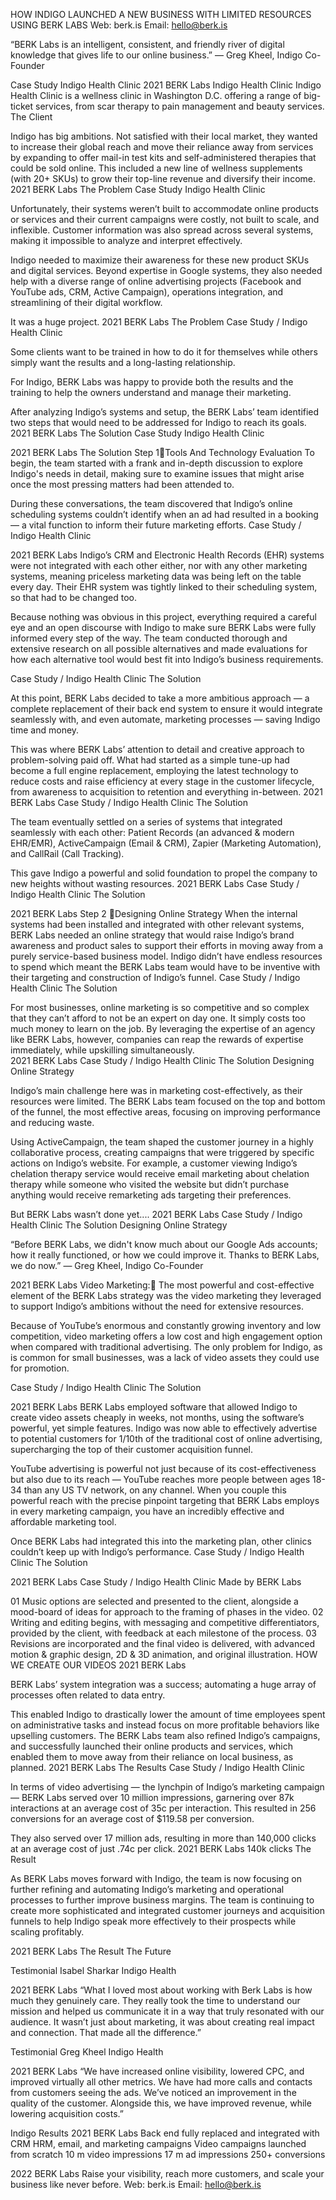 HOW INDIGO LAUNCHED A NEW BUSINESS WITH LIMITED RESOURCES USING BERK LABS
Web: berk.is
Email: hello@berk.is

“BERK Labs is an intelligent, consistent, and friendly river of digital knowledge that gives life to our online business.”
— Greg Kheel,
    Indigo Co-Founder

Case Study
Indigo Health Clinic
2021 BERK Labs
Indigo Health Clinic
Indigo Health Clinic is a wellness clinic in Washington D.C. offering a range of big-ticket services, from scar therapy to pain management and beauty services.
The Client


Indigo has big ambitions. Not satisfied with their local market, they wanted to increase their global reach and move their reliance away from services by expanding to offer mail-in test kits and self-administered therapies that could be sold online. This included a new line of wellness supplements (with 20+ SKUs) to grow their top-line revenue and diversify their income. 
2021 BERK Labs
The Problem
Case Study
Indigo Health Clinic

Unfortunately, their systems weren’t built to accommodate online products or services and their current campaigns were costly, not built to scale, and inflexible. Customer information was also spread across several systems, making it impossible to analyze and interpret effectively.

Indigo needed to maximize their awareness for these new product SKUs and digital services. Beyond expertise in Google systems, they also needed help with a diverse range of online advertising projects (Facebook and YouTube ads, CRM, Active Campaign), operations integration, and streamlining of their digital workflow. 

It was a huge project.
2021 BERK Labs
The Problem
Case Study / Indigo Health Clinic

Some clients want to be trained in how to do it for themselves while others simply want the results and a long-lasting relationship. 

For Indigo, BERK Labs was happy to provide both the results and the training to help the owners understand and manage their marketing. 

After analyzing Indigo’s systems and setup, the BERK Labs’ team identified two steps that would need to be addressed for Indigo to reach its goals.
2021 BERK Labs
The Solution
Case Study
Indigo Health Clinic

2021 BERK Labs
The Solution
Step 1Tools And Technology Evaluation
To begin, the team started with a frank and in-depth discussion to explore Indigo's needs in detail, making sure to examine issues that might arise once the most pressing matters had been attended to. 

During these conversations, the team discovered that Indigo’s online scheduling systems couldn’t identify when an ad had resulted in a booking — a vital function to inform their future marketing efforts. 
Case Study / Indigo Health Clinic

2021 BERK Labs
Indigo’s CRM and Electronic Health Records (EHR) systems were not integrated with each other either, nor with any other marketing systems, meaning priceless marketing data was being left on the table every day. Their EHR system was tightly linked to their scheduling system, so that had to be changed too.

Because nothing was obvious in this project, everything required a careful eye and an open discourse with Indigo to make sure BERK Labs were fully informed every step of the way. The team conducted thorough and extensive research on all possible alternatives and made evaluations for how each alternative tool would best fit into Indigo’s business requirements.

Case Study / Indigo Health Clinic
The Solution

At this point, BERK Labs decided to take a more ambitious approach — a complete replacement of their back end system to ensure it would integrate seamlessly with, and even automate, marketing processes — saving Indigo time and money. 

This was where BERK Labs’ attention to detail and creative approach to problem-solving paid off. What had started as a simple tune-up had become a full engine replacement, employing the latest technology to reduce costs and raise efficiency at every stage in the customer lifecycle, from awareness to acquisition to retention and everything in-between. 
2021 BERK Labs
Case Study / Indigo Health Clinic
The Solution

The team eventually settled on a series of systems that integrated seamlessly with each other: Patient Records (an advanced & modern EHR/EMR), ActiveCampaign (Email & CRM), Zapier (Marketing Automation), and CallRail (Call Tracking). 

This gave Indigo a powerful and solid foundation to propel the company to new heights without wasting resources. 
2021 BERK Labs
Case Study / Indigo Health Clinic
The Solution


2021 BERK Labs
Step 2 Designing Online Strategy
When the internal systems had been installed and integrated with other relevant systems, BERK Labs needed an online strategy that would raise Indigo’s brand awareness and product sales to support their efforts in moving away from a purely service-based business model. Indigo didn’t have endless resources to spend which meant the BERK Labs team would have to be inventive with their targeting and construction of Indigo’s funnel.
Case Study / Indigo Health Clinic
The Solution

For most businesses, online marketing is so competitive and so complex that they can’t afford to not be an expert on day one. It simply costs too much money to learn on the job. By leveraging the expertise of an agency like BERK Labs, however, companies can reap the rewards of expertise immediately, while upskilling simultaneously.   
2021 BERK Labs
Case Study / Indigo Health Clinic
The Solution
Designing Online Strategy

Indigo’s main challenge here was in marketing cost-effectively, as their resources were limited. The BERK Labs team focused on the top and bottom of the funnel, the most effective areas, focusing on improving performance and reducing waste. 

Using ActiveCampaign, the team shaped the customer journey in a highly collaborative process, creating campaigns that were triggered by specific actions on Indigo’s website. For example, a customer viewing Indigo’s chelation therapy service would receive email marketing about chelation therapy while someone who visited the website but didn’t purchase anything would receive remarketing ads targeting their preferences. 

But BERK Labs wasn’t done yet....
2021 BERK Labs
Case Study / Indigo Health Clinic
The Solution
Designing Online Strategy

“Before BERK Labs, we didn't know much about our Google Ads accounts; how it really functioned, or how we could improve it. Thanks to BERK Labs, we do now.”
— Greg Kheel,
    Indigo Co-Founder

2021 BERK Labs
Video Marketing:
The most powerful and cost-effective element of the BERK Labs strategy was the video marketing they leveraged to support Indigo’s ambitions without the need for extensive resources.

Because of YouTube’s enormous and constantly growing inventory and low competition, video marketing offers a low cost and high engagement option when compared with traditional advertising. The only problem for Indigo, as is common for small businesses, was a lack of video assets they could use for promotion.



Case Study / Indigo Health Clinic
The Solution

2021 BERK Labs
BERK Labs employed software that allowed Indigo to create video assets cheaply in weeks, not months, using the software’s powerful, yet simple features. Indigo was now able to effectively advertise to potential customers for 1/10th of the traditional cost of online advertising, supercharging the top of their customer acquisition funnel. 

YouTube advertising is powerful not just because of its cost-effectiveness but also due to its reach — YouTube reaches more people between ages 18-34 than any US TV network, on any channel. When you couple this powerful reach with the precise pinpoint targeting that BERK Labs employs in every marketing campaign, you have an incredibly effective and affordable marketing tool. 

Once BERK Labs had integrated this into the marketing plan, other clinics couldn’t keep up with Indigo’s performance.
Case Study / Indigo Health Clinic
The Solution

2021 BERK Labs
Case Study / Indigo Health Clinic
Made by BERK Labs

01
Music options are selected and presented to the client, alongside a mood-board of ideas for approach to the framing of phases in the video. 
02
Writing and editing begins, with messaging and competitive differentiators, provided by the client, with feedback at each milestone of the process.
03
Revisions are incorporated and the final video is delivered, with advanced motion & graphic design, 2D & 3D animation, and original illustration.
HOW WE CREATE OUR VIDEOS
2021 BERK Labs

BERK Labs’ system integration was a success; automating a huge array of processes often related to data entry. 

This enabled Indigo to drastically lower the amount of time employees spent on administrative tasks and instead focus on more profitable behaviors like upselling customers. The BERK Labs team also refined Indigo’s campaigns, and successfully launched their online products and services, which enabled them to move away from their reliance on local business, as planned.
2021 BERK Labs
The Results
Case Study / Indigo Health Clinic

In terms of video advertising — the lynchpin of Indigo’s marketing campaign — BERK Labs served over 10 million impressions, garnering over 87k interactions at an average cost of 35c per interaction. This resulted in 256 conversions for an average cost of $119.58 per conversion. 

They also served over 17 million ads, resulting in more than 140,000 clicks at an average cost of just .74c per click. 
2021 BERK Labs
140k
clicks
The Result

As BERK Labs moves forward with Indigo, the team is now focusing on further refining and automating Indigo’s marketing and operational processes to further improve business margins. The team is continuing to create more sophisticated and integrated customer journeys and acquisition funnels to help Indigo speak more effectively to their prospects while scaling profitably. 

2021 BERK Labs
The Result
The Future

Testimonial
Isabel Sharkar
Indigo Health



2021 BERK Labs
“What I loved most about working with Berk Labs is how much they genuinely care. They really took the time to understand our mission and helped us communicate it in a way that truly resonated with our audience. It wasn’t just about marketing, it was about creating real impact and connection. That made all the difference.”

Testimonial
Greg Kheel
Indigo Health




2021 BERK Labs
“We have increased online visibility, lowered CPC, and improved virtually all other metrics. We have had more calls and contacts from customers seeing the ads. We’ve noticed an improvement in the quality of the customer. Alongside this, we have improved revenue, while lowering acquisition costs.”

Indigo Results
2021 BERK Labs
Back end fully replaced and integrated with CRM
HRM, email, and marketing campaigns
Video campaigns launched from scratch
10 m
video impressions
17 m
ad impressions
250+
conversions

2022 BERK Labs
Raise your visibility, 
reach more customers,
and scale your business like never before.
Web: berk.is
Email: hello@berk.is
